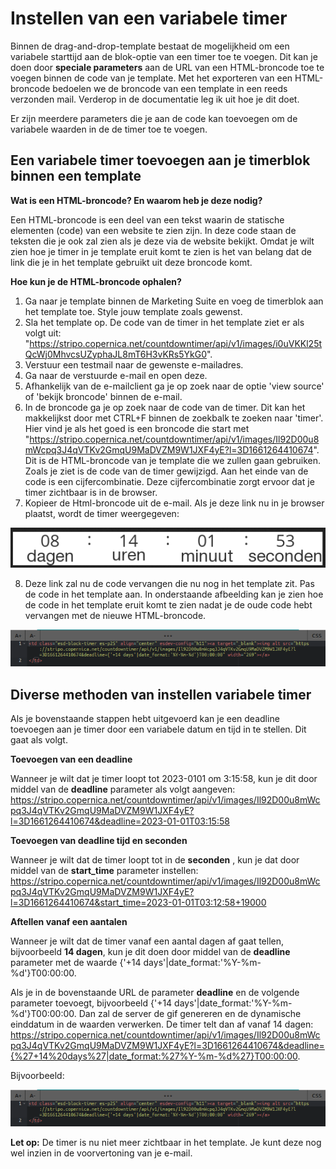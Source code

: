 # Instellen van een variabele timer

Binnen de drag-and-drop-template bestaat de mogelijkheid om een variabele starttijd aan de blok-optie van een timer toe te voegen. Dit kan je doen door **speciale parameters** aan de URL van een HTML-broncode toe te voegen binnen de code van je template. Met het exporteren van een HTML-broncode bedoelen we de broncode van een template in een reeds verzonden mail. Verderop in de documentatie leg ik uit hoe je dit doet. 

Er zijn  meerdere parameters die je aan de code kan toevoegen om de variabele waarden in de de timer toe te voegen.


## Een variabele timer toevoegen aan je timerblok binnen een template


**Wat is een HTML-broncode? En waarom heb je deze nodig?**


Een HTML-broncode is een deel van een tekst waarin de statische elementen (code) van een website te zien zijn. In deze code staan de teksten die je ook zal zien als je deze via de website bekijkt. Omdat je wilt zien hoe je timer in je template eruit komt te zien is het van belang dat de link die je in het template gebruikt uit deze broncode komt. 

**Hoe kun je de HTML-broncode ophalen?** 

1. Ga naar je template binnen de Marketing Suite en voeg de timerblok aan het template toe. Style jouw template zoals gewenst.
2. Sla het template op. De code van de timer in het template ziet er als volgt uit: "https://stripo.copernica.net/countdowntimer/api/v1/images/i0uVKKl25tQcWj0MhvcsUZyphaJL8mT6H3vKRs5YkG0".
3. Verstuur een testmail naar de gewenste e-mailadres.
4. Ga naar de verstuurde e-mail en open deze.
5. Afhankelijk van de e-mailclient ga je op zoek naar de optie 'view source' of 'bekijk broncode' binnen de e-mail.  
6. In de broncode ga je op zoek naar de code van de timer. Dit kan het makkelijkst door met  CTRL+F binnen de zoekbalk te zoeken naar 'timer'. Hier vind je als het goed is een broncode die start met "https://stripo.copernica.net/countdowntimer/api/v1/images/Il92D00u8mWcpq3J4qVTKv2GmqU9MaDVZM9W1JXF4yE?l=3D1661264410674". Dit is de HTML-broncode van je template die we zullen gaan gebruiken. Zoals je ziet is de code van de timer gewijzigd. Aan het einde van de code is een cijfercombinatie. Deze cijfercombinatie zorgt ervoor dat je timer zichtbaar is in de browser.
7. Kopieer de Html-broncode uit de e-mail. Als je deze link nu in je browser plaatst, wordt de timer weergegeven: 

![image timer 2](https://raw.githubusercontent.com/CopernicaMarketingSoftware/Documentation/master/Publisher/images/nl/Timer2.png)

8. Deze link zal nu de code vervangen die nu nog in het template zit. Pas de code in het template aan. In onderstaande afbeelding kan je zien hoe de code in het template eruit komt te zien nadat je de oude code hebt vervangen met de nieuwe HTML-broncode.

![image timer 1](https://github.com/CopernicaMarketingSoftware/Documentation/blob/e7bad1743972185875de2eab4ff106f17f05a2c8/Publisher/images/Timer1.png)


## Diverse methoden van instellen variabele timer

Als je bovenstaande stappen hebt uitgevoerd kan je een deadline toevoegen aan je timer door een variabele datum en tijd in te stellen. Dit gaat als volgt. 

**Toevoegen van een deadline**

Wanneer je wilt dat je timer loopt tot 2023-0101 om 3:15:58, kun je dit door middel van de **deadline** parameter als volgt aangeven: https://stripo.copernica.net/countdowntimer/api/v1/images/Il92D00u8mWcpq3J4qVTKv2GmqU9MaDVZM9W1JXF4yE?l=3D1661264410674&deadline=2023-01-01T03:15:58

**Toevoegen van deadline tijd en seconden**

Wanneer je wilt dat de timer loopt tot in de **seconden** , kun je dat door middel van de **start_time** parameter instellen: https://stripo.copernica.net/countdowntimer/api/v1/images/Il92D00u8mWcpq3J4qVTKv2GmqU9MaDVZM9W1JXF4yE?l=3D1661264410674&start_time=2023-01-01T03:12:58+19000 

**Aftellen vanaf een aantalen**

Wanneer je wilt dat de timer vanaf een aantal dagen af gaat tellen, bijvoorbeeld **14 dagen**, kun je dit doen door middel van de **deadline** parameter met de waarde {'+14 days'|date_format:'%Y-%m-%d'}T00:00:00.

Als je in de bovenstaande URL de parameter **deadline** en de volgende parameter toevoegt, bijvoorbeeld {'+14 days'|date_format:'%Y-%m-%d'}T00:00:00. Dan zal de server de gif genereren en de dynamische einddatum in de waarden verwerken. De timer telt dan af vanaf 14 dagen: https://stripo.copernica.net/countdowntimer/api/v1/images/Il92D00u8mWcpq3J4qVTKv2GmqU9MaDVZM9W1JXF4yE?l=3D1661264410674&deadline={%27+14%20days%27|date_format:%27%Y-%m-%d%27}T00:00:00.

Bijvoorbeeld:

![image timer 3](https://raw.githubusercontent.com/CopernicaMarketingSoftware/Documentation/master/Publisher/images/nl/Timer3.png)

**Let op:** De timer is nu niet meer zichtbaar in het template. Je kunt deze nog wel inzien in de voorvertoning van je e-mail.



